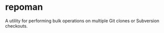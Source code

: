 # repoman

A utility for performing bulk operations on multiple Git clones or
Subversion checkouts.
